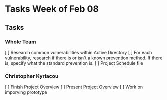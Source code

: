 # Tasks Week of Feb 08 #

## Tasks ##

### Whole Team ###

[ ] Research common vulnerabilities within Active Directory
[ ] For each vulnerability, research if there is or isn't a known prevention method. If there is, specify what the standard prevention is.
[ ] Project Schedule file

### Christopher Kyriacou ###

[ ] Finish Project Overview
[ ] Present Project Overview
[ ] Work on imporving prototype
